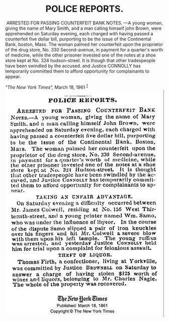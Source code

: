 **&nbsp;<center>POLICE REPORTS.<center/>**
===
&nbsp;ARRESTED FOR PASSING COUNTERFEIT BANK NOTES. ––A young woman, giving the name of Mary Smith, and a man calling himself john Brown, were apprehended on Saturday evening, each charged with having passed a counterfeit five dollar bill, purporting to be the issue of the Continental Bank, boston, Mass. The woman palmed her counterfeit upon the proprietor of the drug store, No. 330 Second-avenue, in payment for a quarter's worth of medicine, while the other prisoner invested one of the notes at a shoe store kept at No. 324 hudson-street. It is though that other tradespeople have been swindled by the accused. and Justice CONNOLLY has temporarily committed them to afford opportunity for complainants to appear. 

*"The New York Times",* March 18, 1961 <sup><a href="#fn1" id="ref1">1</a></sup>
![policereports.png](../images/policereports.png)

